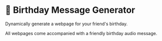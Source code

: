 # 🎂 Birthday Message Generator

Dynamically generate a webpage for your friend's birthday.

All webpages come accompanied with a friendly birthday audio message.
